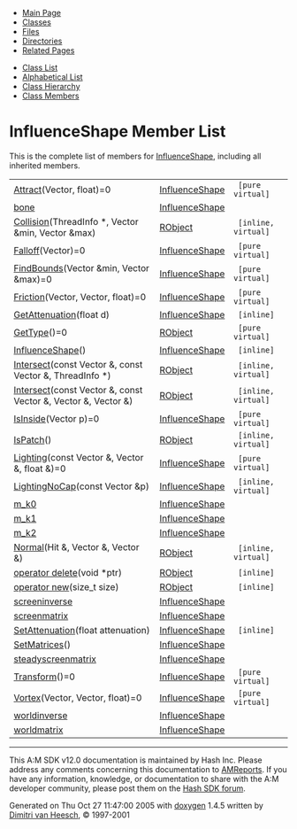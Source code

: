 <div class="tabs">

- [Main Page](index.md)
- <span id="current">[Classes](annotated.md)</span>
- [Files](files.md)
- [Directories](dirs.md)
- [Related Pages](pages.md)

</div>

<div class="tabs">

- [Class List](annotated.md)
- [Alphabetical List](classes.md)
- [Class Hierarchy](hierarchy.md)
- [Class Members](functions.md)

</div>

# InfluenceShape Member List

This is the complete list of members for <a href="classInfluenceShape.md" class="el">InfluenceShape</a>, including all inherited members.

|  |  |  |
|----|----|----|
| <a href="classInfluenceShape.md#ed465fcabfc74d46120708c749bd1cb1" class="el">Attract</a>(Vector, float)=0 | <a href="classInfluenceShape.md" class="el">InfluenceShape</a> | ` [pure virtual]` |
| <a href="classInfluenceShape.md#a57fc812a9521b8c0ede9a2724351a55" class="el">bone</a> | <a href="classInfluenceShape.md" class="el">InfluenceShape</a> |  |
| <a href="classRObject.md#baba436d04765f15dccba87a6a9a0b26" class="el">Collision</a>(ThreadInfo \*, Vector &min, Vector &max) | <a href="classRObject.md" class="el">RObject</a> | ` [inline, virtual]` |
| <a href="classInfluenceShape.md#02e6db22f790c52d2b24411be1f0581a" class="el">Falloff</a>(Vector)=0 | <a href="classInfluenceShape.md" class="el">InfluenceShape</a> | ` [pure virtual]` |
| <a href="classInfluenceShape.md#747a5ea3a354d8d9cc6ce1138eacc6ce" class="el">FindBounds</a>(Vector &min, Vector &max)=0 | <a href="classInfluenceShape.md" class="el">InfluenceShape</a> | ` [pure virtual]` |
| <a href="classInfluenceShape.md#b8901bf3e1a17ce3905d633600d9a41f" class="el">Friction</a>(Vector, Vector, float)=0 | <a href="classInfluenceShape.md" class="el">InfluenceShape</a> | ` [pure virtual]` |
| <a href="classInfluenceShape.md#295b20d009018e2440e3b3ab2d053928" class="el">GetAttenuation</a>(float d) | <a href="classInfluenceShape.md" class="el">InfluenceShape</a> | ` [inline]` |
| <a href="classRObject.md#13122199faaf2c52d0df4d93fc16f11c" class="el">GetType</a>()=0 | <a href="classRObject.md" class="el">RObject</a> | ` [pure virtual]` |
| <a href="classInfluenceShape.md#69c0e794ea931eadcfa6bd26a668bfce" class="el">InfluenceShape</a>() | <a href="classInfluenceShape.md" class="el">InfluenceShape</a> | ` [inline]` |
| <a href="classRObject.md#ebc1dd006469e892a02410cbfdd1d3ec" class="el">Intersect</a>(const Vector &, const Vector &, ThreadInfo \*) | <a href="classRObject.md" class="el">RObject</a> | ` [inline, virtual]` |
| <a href="classRObject.md#3a8a40efddd68314bac0f4f5cb5d99fb" class="el">Intersect</a>(const Vector &, const Vector &, Vector &, Vector &) | <a href="classRObject.md" class="el">RObject</a> | ` [inline, virtual]` |
| <a href="classInfluenceShape.md#d15806044fc54bed18e5ebcc9fec450f" class="el">IsInside</a>(Vector p)=0 | <a href="classInfluenceShape.md" class="el">InfluenceShape</a> | ` [pure virtual]` |
| <a href="classRObject.md#4bffe3bafe7317374a6eb3369ba34453" class="el">IsPatch</a>() | <a href="classRObject.md" class="el">RObject</a> | ` [inline, virtual]` |
| <a href="classInfluenceShape.md#537d66a6bbd42ad08263de580a2b2ed5" class="el">Lighting</a>(const Vector &, Vector &, float &)=0 | <a href="classInfluenceShape.md" class="el">InfluenceShape</a> | ` [pure virtual]` |
| <a href="classInfluenceShape.md#863d00ecaa895fef07eee8d995926179" class="el">LightingNoCap</a>(const Vector &p) | <a href="classInfluenceShape.md" class="el">InfluenceShape</a> | ` [inline, virtual]` |
| <a href="classInfluenceShape.md#7a1a343404f3fab290d884351454c3b9" class="el">m_k0</a> | <a href="classInfluenceShape.md" class="el">InfluenceShape</a> |  |
| <a href="classInfluenceShape.md#7d5e2f9ec5ee7c5f0fe731f5d737905f" class="el">m_k1</a> | <a href="classInfluenceShape.md" class="el">InfluenceShape</a> |  |
| <a href="classInfluenceShape.md#b33ad3849b8bb8ef848fcfc75ea143e6" class="el">m_k2</a> | <a href="classInfluenceShape.md" class="el">InfluenceShape</a> |  |
| <a href="classRObject.md#8a11f22291743884b9331d9cb58e455e" class="el">Normal</a>(Hit &, Vector &, Vector &) | <a href="classRObject.md" class="el">RObject</a> | ` [inline, virtual]` |
| <a href="classRObject.md#b2a90b0840ba0f087728d89d27353935" class="el">operator delete</a>(void \*ptr) | <a href="classRObject.md" class="el">RObject</a> | ` [inline]` |
| <a href="classRObject.md#650118fc0cd96c1cd00cb1243c5e3358" class="el">operator new</a>(size_t size) | <a href="classRObject.md" class="el">RObject</a> | ` [inline]` |
| <a href="classInfluenceShape.md#ba7a4b02666c3118a86ddb75ecb809e2" class="el">screeninverse</a> | <a href="classInfluenceShape.md" class="el">InfluenceShape</a> |  |
| <a href="classInfluenceShape.md#a5ee57887ab68b45e635e12623ba1432" class="el">screenmatrix</a> | <a href="classInfluenceShape.md" class="el">InfluenceShape</a> |  |
| <a href="classInfluenceShape.md#7490d5dd0cac19f83890f8b849062bc1" class="el">SetAttenuation</a>(float attenuation) | <a href="classInfluenceShape.md" class="el">InfluenceShape</a> | ` [inline]` |
| <a href="classInfluenceShape.md#e976136b845128b8c3ffc6df95689a1b" class="el">SetMatrices</a>() | <a href="classInfluenceShape.md" class="el">InfluenceShape</a> |  |
| <a href="classInfluenceShape.md#44eb61281bf6a480ec9aeb4bb182bc52" class="el">steadyscreenmatrix</a> | <a href="classInfluenceShape.md" class="el">InfluenceShape</a> |  |
| <a href="classInfluenceShape.md#598208f3fbafd245609ae9fc5cb320a1" class="el">Transform</a>()=0 | <a href="classInfluenceShape.md" class="el">InfluenceShape</a> | ` [pure virtual]` |
| <a href="classInfluenceShape.md#8fb905b10b0a894a9e053a0648139da0" class="el">Vortex</a>(Vector, Vector, float)=0 | <a href="classInfluenceShape.md" class="el">InfluenceShape</a> | ` [pure virtual]` |
| <a href="classInfluenceShape.md#e63ec5cd1c3a74c36c45f4c1e2524ae6" class="el">worldinverse</a> | <a href="classInfluenceShape.md" class="el">InfluenceShape</a> |  |
| <a href="classInfluenceShape.md#c566097eca4afce9fbc6163180f328eb" class="el">worldmatrix</a> | <a href="classInfluenceShape.md" class="el">InfluenceShape</a> |  |

------------------------------------------------------------------------

<span class="small">This A:M SDK v12.0 documentation is maintained by Hash Inc. Please address any comments concerning this documentation to [AMReports](http://www.hash.com/reports). If you have any information, knowledge, or documentation to share with the A:M developer community, please post them on the [Hash SDK forum](http://www.hash.com/forums/index.php?showforum=11).</span>

Generated on Thu Oct 27 11:47:00 2005 with [<span class="image placeholder" original-image-src="doxygen.png" original-image-title="" height="45" width="100" align="middle" border="0">doxygen</span>](http://www.doxygen.org/index.html) 1.4.5 written by [Dimitri van Heesch](mailto:dimitri@stack.nl), © 1997-2001
